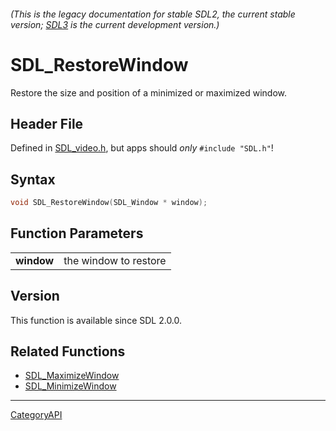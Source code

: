 ###### (This is the legacy documentation for stable SDL2, the current stable version; [SDL3](https://wiki.libsdl.org/SDL3/) is the current development version.)
# SDL_RestoreWindow

Restore the size and position of a minimized or maximized window.

## Header File

Defined in [SDL_video.h](https://github.com/libsdl-org/SDL/blob/SDL2/include/SDL_video.h), but apps should _only_ `#include "SDL.h"`!

## Syntax

```c
void SDL_RestoreWindow(SDL_Window * window);

```

## Function Parameters

|                |                       |
| -------------- | --------------------- |
| **window**     | the window to restore |

## Version

This function is available since SDL 2.0.0.

## Related Functions

* [SDL_MaximizeWindow](SDL_MaximizeWindow)
* [SDL_MinimizeWindow](SDL_MinimizeWindow)

----
[CategoryAPI](CategoryAPI)

